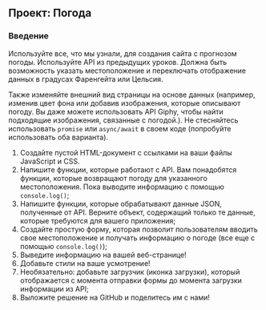 ## Проект: Погода

### Введение

Используйте все, что мы узнали, для создания сайта с прогнозом погоды. Используйте API из предыдущих уроков. Должна быть возможность указать местоположение и переключать отображение данных в градусах Фаренгейта или Цельсия.

Также изменяйте внешний вид страницы на основе данных (например, изменив цвет фона или добавив изображения, которые описывают погоду. Вы даже можете использовать API Giphy, чтобы найти подходящие изображения, связанные с погодой.). Не стесняйтесь использовать `promise` или `async/await` в своем коде (попробуйте использовать оба варианта).

1. Создайте пустой HTML-документ с ссылками на ваши файлы JavaScript и CSS.
2. Напишите функции, которые работают с API. Вам понадобятся функции, которые возвращают погоду для указанного местоположения. Пока выводите информацию с помощью `console.log()`;
3. Напишите функции, которые обрабатывают данные JSON, полученные от API. Верните объект, содержащий только те данные, которые требуются для вашего приложения;
4. Создайте простую форму, которая позволит пользователям вводить свое местоположение и получать информацию о погоде (все еще с помощью `console.log()`);
5. Выведите информацию на вашей веб-странице!
6. Добавьте стили на ваше усмотрение!
7. Необязательно: добавьте загрузчик (иконка загрузки), который отображается с момента отправки формы до момента загрузки информации из API;
8. Выложите решение на GitHub и поделитесь им с нами!
